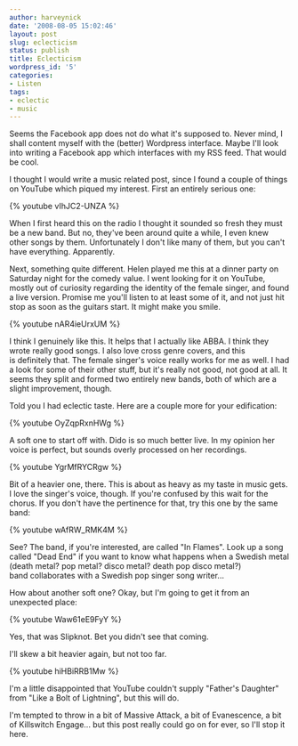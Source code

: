 ```yaml
---
author: harveynick
date: '2008-08-05 15:02:46'
layout: post
slug: eclecticism
status: publish
title: Eclecticism
wordpress_id: '5'
categories:
- Listen
tags:
- eclectic
- music
---
```


Seems the Facebook app does not do what it's supposed to. Never mind, I shall content myself with the (better) Wordpress interface. Maybe I'll look into writing a Facebook app which interfaces with my RSS feed. That would be cool.  

I thought I would write a music related post, since I found a couple of things on YouTube which piqued my interest. First an entirely serious one:  

<!-- more -->

{% youtube vIhJC2-UNZA %}

When I first heard this on the radio I thought it sounded so fresh they must be a new band. But no, they've been around quite a while, I even knew other songs by them. Unfortunately I don't like many of them, but you can't have everything. Apparently.  

Next, something quite different. Helen played me this at a dinner party on Saturday night for the comedy value. I went looking for it on YouTube, mostly out of curiosity regarding the identity of the female singer, and found a live version. Promise me you'll listen to at least some of it, and not just hit stop as soon as the guitars start. It might make you smile.  

{% youtube nAR4ieUrxUM %}

I think I genuinely like this. It helps that I actually like ABBA. I think they wrote really good songs. I also love cross genre covers, and this is definitely that. The female singer's voice really works for me as well. I had a look for some of their other stuff, but it's really not good, not good at all. It seems they split and formed two entirely new bands, both of which are a slight improvement, though.  

Told you I had eclectic taste. Here are a couple more for your edification:  

{% youtube OyZqpRxnHWg %} 

A soft one to start off with. Dido is so much better live. In my opinion her voice is perfect, but sounds overly processed on her recordings.  

{% youtube YgrMfRYCRgw %}

Bit of a heavier one, there. This is about as heavy as my taste in music gets. I love the singer's voice, though. If you're confused by this wait for the chorus. If you don't have the pertinence for that, try this one by the same band:  

{% youtube wAfRW_RMK4M %}

See? The band, if you're interested, are called "In Flames". Look up a song called "Dead End" if you want to know what happens when a Swedish metal (death metal? pop metal? disco metal? death pop disco metal?) band collaborates with a Swedish pop singer song writer...  

How about another soft one? Okay, but I'm going to get it from an unexpected place:  

{% youtube Waw61eE9FyY %}

Yes, that was Slipknot. Bet you didn't see that coming.  

I'll skew a bit heavier again, but not too far.  

{% youtube hiHBiRRB1Mw %}

I'm a little disappointed that YouTube couldn't supply "Father's Daughter" from "Like a Bolt of Lightning", but this will do.  

I'm tempted to throw in a bit of Massive Attack, a bit of Evanescence, a bit of Killswitch Engage... but this post really could go on for ever, so I'll stop it here.
